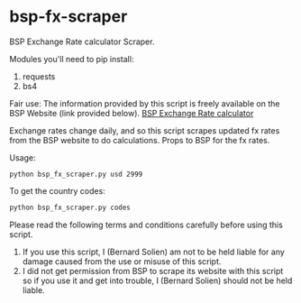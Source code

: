 # bsp-fx-scraper
BSP Exchange Rate calculator Scraper.

Modules you'll need to pip install:
1. requests
2. bs4

Fair use:
The information provided by this script is freely available on the BSP Website (link provided below).
[BSP Exchange Rate calculator](http://www.bsp.com.pg/International/Exchange-Rates/Exchange-Rates.aspx)

Exchange rates change daily, and so this script scrapes updated fx rates from the BSP website to do calculations.
Props to BSP for the fx rates.

Usage:
``` pyhton
python bsp_fx_scraper.py usd 2999
```
To get the country codes:
``` python
python bsp_fx_scraper.py codes
```


Please read the following terms and conditions carefully before using this script.
1. If you use this script, I (Bernard Solien) am not to be held liable for any damage caused from the use or misuse of this script.
2. I did not get permission from BSP to scrape its website with this script so if you use it and get into trouble, I (Bernard Solien) should not be held liable.
